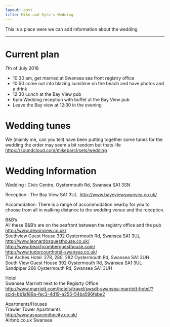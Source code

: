 ```yaml
---
layout: post
title: Mike and Sylv's Wedding
---
```

This is a place were we can add information about the wedding

---

# Current plan
7th of July 2018
* 10:30 am, get married at Swansea sea front registry office
* 10:50 come out into blazing sunshine on the beach and have photos and a drink
* 12:30 Lunch at the Bay View pub
* 6pm Wedding reception with buffet at the Bay View pub
* Leave the Bay view at 12:30 in the evening

# Wedding tunes
We (mainly me, can you tell) have been putting together some tunes for the wedding the order may seem a bit random but thats life
https://soundcloud.com/mikebarcl/sets/wedding


# Wedding Information
Wedding : Civic Centre, Oystermouth Rd, Swansea SA1 3SN 

Reception : The Bay View SA1 3UL ​ http://www.bayeviewswansea.co.uk/ 

Accomodation: 
There is a range of accommodation nearby for you to choose from all in walking 
distance to the wedding venue and the reception. 

B&B’s  
All these B&B’s are on the seafront between the registry office and the pub   
http://www.devonview.co.uk/    
Southview Guest House 392 Oystermouth Rd, Swansea SA1 3UL    
http://www.leonardosguesthouse.co.uk/    
http://www.beachcomberguesthouse.com/    
http://www.tudorcourthotel-swansea.co.uk/    
The Arches Hotel ​ 278, 280, 282 Oystermouth Rd, Swansea SA1 3UH    
South View Guest House 392 Oystermouth Rd, Swansea SA1 3UL    
Sandpiper 266 Oystermouth Rd, Swansea SA1 3UH    

Hotel   
Swansea Marriott next to the Regisrty Office    
http://www.marriott.com/hotels/travel/swsdt-swansea-marriott-hotel/?scid=bb1a189a-fec3-4d19-a255-54ba596febe2    

Apartments/Houses    
Trawler Tower Apartments   
http://www.aspaceinthecity.co.uk/    
Airbnb.co.uk Swansea    
